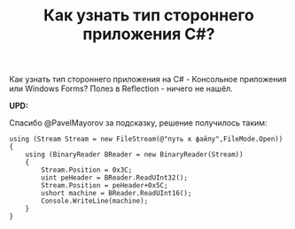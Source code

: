 ﻿---
title: "Как узнать тип стороннего приложения C#?"
se.owner.user_id: 193362
se.owner.display_name: "imlejn"
se.owner.link: "https://ru.stackoverflow.com/users/193362/imlejn"
se.link: "https://ru.stackoverflow.com/questions/471177/%d0%9a%d0%b0%d0%ba-%d1%83%d0%b7%d0%bd%d0%b0%d1%82%d1%8c-%d1%82%d0%b8%d0%bf-%d1%81%d1%82%d0%be%d1%80%d0%be%d0%bd%d0%bd%d0%b5%d0%b3%d0%be-%d0%bf%d1%80%d0%b8%d0%bb%d0%be%d0%b6%d0%b5%d0%bd%d0%b8%d1%8f-c"
se.question_id: 471177
se.post_type: question
se.score: 2
---
<p>Как узнать тип стороннего приложения на C# - Консольное приложения или Windows Forms? Полез в Reflection - ничего не нашёл.</p>

<p><strong>UPD:</strong></p>

<p>Спасибо @PavelMayorov за подсказку, решение получилось таким:</p>

<pre><code>using (Stream Stream = new FileStream(@"путь к файлу",FileMode.Open))
{
    using (BinaryReader BReader = new BinaryReader(Stream))
    {
        Stream.Position = 0x3C;
        uint peHeader = BReader.ReadUInt32();
        Stream.Position = peHeader+0x5C;
        ushort machine = BReader.ReadUInt16();
        Console.WriteLine(machine);
    }
} 
</code></pre>
